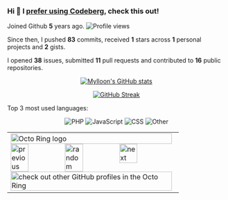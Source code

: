 ### Hi 👋 I [prefer using Codeberg](https://codeberg.org/Mylloon/Mylloon), check this out!

Joined Github **5** years ago. ![Profile views](https://gpvc.arturio.dev/Mylloon)

Since then, I pushed **83** commits, received **1** stars across **1** personal projects and **2** gists.

I opened **38** issues, submitted **11** pull requests and contributed to **16** public repositories.

<p align="center">
    <a href="https://github-readme-stats.vercel.app/">
        <img src="https://github-readme-stats.vercel.app/api?username=Mylloon&show_icons=true&theme=dracula" alt="Mylloon's GitHub stats">
    </a>
</p>

<p align="center">
    <a href="https://git.io/streak-stats">
        <img src="https://github-readme-streak-stats.herokuapp.com?user=Mylloon&theme=dracula&date_format=j%20M%5B%20Y%5D" alt="GitHub Streak">
    </a>
</p>

Top 3 most used languages:

<p align="center">
    <img src="https://img.shields.io/static/v1?style=flat-square&label=%E2%A0%80&color=555&labelColor=%234F5D95&message=PHP%EF%B8%B134.4%25" alt="PHP">
    <img src="https://img.shields.io/static/v1?style=flat-square&label=%E2%A0%80&color=555&labelColor=%23f1e05a&message=JavaScript%EF%B8%B128.3%25" alt="JavaScript">
    <img src="https://img.shields.io/static/v1?style=flat-square&label=%E2%A0%80&color=555&labelColor=%23563d7c&message=CSS%EF%B8%B125.4%25" alt="CSS">
    <img src="https://img.shields.io/static/v1?style=flat-square&label=%E2%A0%80&color=555&labelColor=%23ededed&message=Other%EF%B8%B111.7%25" alt="Other">
</p>

<table align="center"><tbody><tr><td><a href="https://octo-ring.com/"><img src="https://octo-ring.com/static/img/widget/top.png" width="99%" alt="Octo Ring logo" align="top"></a><br><a href="https://octo-ring.com/p/Mylloon/prev"><img src="https://octo-ring.com/static/img/widget/prev.png" width="33%" alt="previous" align="top" title="previous profile"></a><a href="https://octo-ring.com/p/Mylloon/random"><img src="https://octo-ring.com/static/img/widget/random.png" width="33%" alt="random" align="top" title="random profile"></a><a href="https://octo-ring.com/p/Mylloon/next"><img src="https://octo-ring.com/static/img/widget/next.png" width="33%" alt="next" align="top" title="next profile"></a><br><a href="https://octo-ring.com/"><img src="https://octo-ring.com/static/img/widget/bottom.png" width="99%" alt="check out other GitHub profiles in the Octo Ring" align="top"></a></td></tr></tbody></table>
